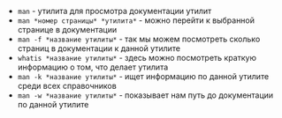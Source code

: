 - `man` - утилита для просмотра документации утилит
- `man *номер страницы* *утилита*` - можно перейти к выбранной странице в документации 
- `man -f *название утилиты*` - так мы можем посмотреть сколько страниц в документации к данной утилите
- `whatis *название утилиты*` - здесь можно посмотреть краткую информацию о том, что делает утилита 
- `man -k *название утилиты*` - ищет информацию по данной утилите среди всех справочников 
- `man -w *название утилиты*` - показывает нам путь до документации по данной утилите